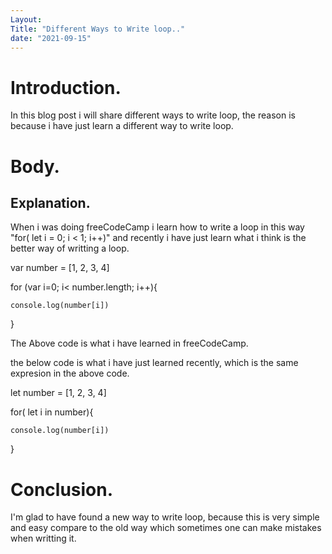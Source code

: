 ```yaml
---
Layout: 
Title: "Different Ways to Write loop.."
date: "2021-09-15"
---
```


# Introduction.

In this blog post i will share different ways to write loop, the reason is because i have just learn a different way to write loop.

# Body.

## Explanation.

When i was doing freeCodeCamp i learn how to write a loop in this way "for( let i = 0; i < 1; i++)" and recently i have just learn what i think is the better way of writting a loop.

var number = [1, 2, 3, 4]

for (var i=0; i< number.length; i++){

    console.log(number[i])

}

The Above code is what i have learned in freeCodeCamp.

the below code is what i have just learned recently, which is the same expresion in the above code. 

let number = [1, 2, 3, 4]

for( let i in number){

    console.log(number[i])
    
}

# Conclusion.

I'm glad to have found a new way to write loop, because this is very simple and easy compare to the old way which sometimes one can make mistakes when writting it.